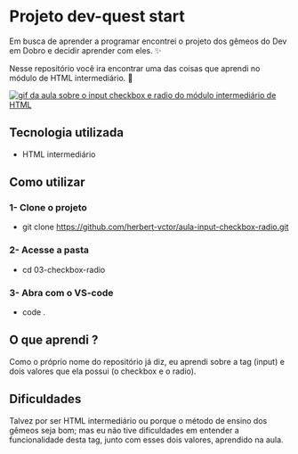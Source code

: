 # Projeto dev-quest start
Em busca de aprender a programar encontrei o projeto dos gêmeos do Dev em Dobro e decidir aprender com eles. ✨

Nesse repositório você ira encontrar uma das coisas que aprendi no módulo de HTML intermediário. 🚀

[<img src="./aula-input-checkbox-radio.gif" alt="gif da aula sobre o input checkbox e radio do módulo intermediário de HTML">](https://www.youtube.com/@DevemDobro)

## Tecnologia utilizada
- HTML intermediário

## Como utilizar
### 1- Clone o projeto
- git clone <https://github.com/herbert-vctor/aula-input-checkbox-radio.git>

### 2- Acesse a pasta
- cd 03-checkbox-radio

### 3- Abra com o VS-code
- code .

## O que aprendi ?
Como o próprio nome do repositório já diz, eu aprendi sobre a tag (input) e dois valores que ela possui (o checkbox e o radio).

## Dificuldades 
Talvez por ser HTML intermediário ou porque o método de ensino dos gêmeos seja bom; mas eu não tive dificuldades em entender a funcionalidade desta tag, junto com esses dois valores, aprendido na aula.
